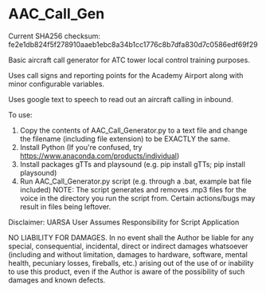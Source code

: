 # AAC_Call_Gen
Current SHA256 checksum: fe2e1db824f5f278910aaeb1ebc8a34b1cc1776c8b7dfa830d7c0586edf69f29

Basic aircraft call generator for ATC tower local control training purposes.

Uses call signs and reporting points for the Academy Airport along with minor configurable variables.

Uses google text to speech to read out an aircraft calling in inbound.

To use:

1. Copy the contents of AAC_Call_Generator.py to a text file and change the filename (including file extension) to be EXACTLY the same.
2. Install Python (If you're confused, try https://www.anaconda.com/products/individual)
3. Install packages gTTs and playsound (e.g. pip install gTTs; pip install playsound)
4. Run AAC_Call_Generator.py script (e.g. through a .bat, example bat file included)
NOTE: The script generates and removes .mp3 files for the voice in the directory you run the script from. 
Certain actions/bugs may result in files being leftover.

Disclaimer:
UARSA
User Assumes Responsibility for Script Application

NO LIABILITY FOR DAMAGES.
In no event shall the Author be liable for any special, consequential, incidental, direct or indirect damages whatsoever (including and without limitation, damages to hardware, software, mental health, pecuniary losses, fireballs, etc.) arising out of the use of or inability to use this product, even if the Author is aware of the possibility of such damages and known defects.
